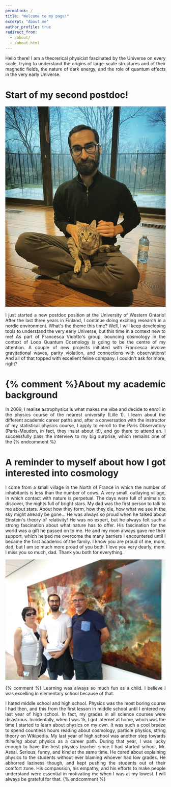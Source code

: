 ```yaml
---
permalink: /
title: "Welcome to my page!"
excerpt: "About me"
author_profile: true
redirect_from: 
  - /about/
  - /about.html
---
```


<style>
body {
text-align: justify}
</style>

Hello there! I am a theorerical physicist fascinated by the Universe on every scale, trying to understand the origins of large-scale structures and of their magnetic fields, the nature of dark energy, and the role of quantum effects in the very early Universe.

Start of my second postdoc!
======

![New postdoc at UWO, 2024](/images/AtFrancescas.jpeg)

I just started a new postdoc position at the University of Western Ontario! After the last three years in Finland, I continue doing exciting research in a nordic environment. What's the theme this time? Well, I will keep developing tools to understand the very early Universe, but this time in a context new to me! As part of Francesca Vidotto's group, bouncing cosmology in the context of Loop Quantum Cosmology is going to be the centre of my attention. A couple of new projects initiated with Francesca involve gravitational waves, parity violation, and connections with observations! And all of that topped with excellent feline company. I couldn't ask for more, right?

{% comment %}About my academic background
======

In 2009, I realise astrophysics is what makes me vibe and decide to enroll in the physics course of the nearest university (Lille 1). I learn about the different academic career paths and, after a conversation with the instructor of my statistical physics course, I apply to enroll to the Paris Observatory (Paris-Meudon, in fact, they insist about it!), and go there to attend an. I successfully pass the interview to my big surprise, which remains one of the 
{% endcomment %}

A reminder to myself about how I got interested into cosmology
======

I come from a small village in the North of France in which the number of inhabitants is less than the number of cows. A very small, outlaying village, in which contact with nature is perpetual. The days were full of animals to discover, the nights full of bright stars. My dad was the first person to talk to me about stars. About how they form, how they die, how what we see in the sky might already be gone... He was always so proud when he talked about Einstein's theory of relativity! He was no expert, but he always felt such a strong fascination about what nature has to offer. His fascination for the world was a gift he passed on to me. He and my mom always gave me their support, which helped me overcome the many barriers I encountered until I became the first academic of the family. I know you are proud of me, mom, dad, but I am so much more proud of you both. I love you very dearly, mom. I miss you so much, dad. Thank you both for everything.

![At the ICG, 2019](/images/papa.jpeg)

{% comment %} Learning was always so much fun as a child. I believe I was excelling in elementary school because of that.

I hated middle school and high school. Physics was the most boring course I had then, and this from the first lesson in middle school until I entered my last year of high school. In fact, my grades in all science courses were disastrous. Incidentally, when I was 15, I got internet at home, which was the time I started to learn about physics on my own. It was such a cool breeze to spend countless hours reading about cosmology, particle physics, string theory on Wikipedia. My last year of high school was another step towards <i>thinking</i> about physics as a career path. During that year, I was lucky enough to have the best physics teacher since I had started school, Mr. Assal. Serious, funny, and kind at the same time. He cared about explaining physics to the students without ever blaming whoever had low grades. He abhorred laziness though, and kept pushing the students out of their comfort zone. His compassion, his empathy, and his efforts to make people understand were essential in motivating me when I was at my lowest. I will always be grateful for that.
{% endcomment %}


